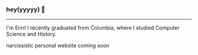 ### hey(yyyyy) 👋
---
I'm Erin! I recently graduated from Columbia, where I studied Computer Science and History. 

narcissistic personal website coming soon
